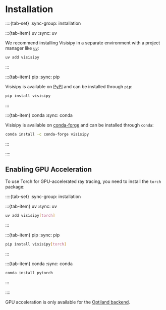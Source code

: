 # Installation

::::{tab-set}
:sync-group: installation

:::{tab-item} uv
:sync: uv

We recommend installing Visisipy in a separate environment with a project manager like [`uv`](https://docs.astral.sh/uv/):

```bash
uv add visisipy
```
:::

:::{tab-item} pip
:sync: pip

Visisipy is available on [PyPI](https://pypi.org/project/visisipy/) and can be installed through `pip`:

```bash
pip install visisipy
```
:::

:::{tab-item} conda
:sync: conda

Visisipy is available on [conda-forge](https://anaconda.org/conda-forge/visisipy) and can be installed through `conda`:

```bash
conda install -c conda-forge visisipy
```
:::

::::

## Enabling GPU Acceleration

To use Torch for GPU-accelerated ray tracing, you need to install the `torch` package:

::::{tab-set}
:sync-group: installation

:::{tab-item} uv
:sync: uv

```bash
uv add visisipy[torch]
```
:::

:::{tab-item} pip
:sync: pip

```bash
pip install visisipy[torch]
```
:::

:::{tab-item} conda
:sync: conda

```bash
conda install pytorch
```
:::

::::

GPU acceleration is only available for the [Optiland backend](#optiland-gpu).
